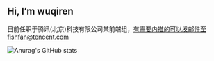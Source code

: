 ## Hi, I’m wuqiren
目前任职于腾讯(北京)科技有限公司某前端组，有需要内推的可以发邮件至fishfan@tencent.com


![Anurag's GitHub stats](https://github-readme-stats.vercel.app/api?username=wuqiren&show_icons=true&theme=tokyonight)

